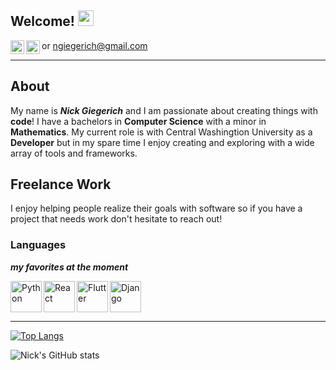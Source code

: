 ## Welcome! <img src="https://media.giphy.com/media/hvRJCLFzcasrR4ia7z/giphy.gif" width="25px">
<a href="https://www.linkedin.com/in/nick-giegerich-62b369168/">
  <img align="left" alt="Nick's LinkedIN" width="22px" src="https://raw.githubusercontent.com/peterthehan/peterthehan/master/assets/linkedin.svg" />
</a>
<a target="_blank" rel="noopener noreferrer" href="https://mail.google.com/mail/?view=cm&fs=1&tf=1&to=ngiegerich@gmail.com">
  <img align="left" alt="Nick's gMail" width="22px" src="https://camo.githubusercontent.com/4a3dd8d10a27c272fd04b2ce8ed1a130606f95ea6a76b5e19ce8b642faa18c27/68747470733a2f2f6564656e742e6769746875622e696f2f537570657254696e7949636f6e732f696d616765732f7376672f676d61696c2e737667" />
</a>or
<a target="_blank" rel="noopener noreferrer" href="mailto:ngiegerich@gmail.com">
ngiegerich@gmail.com
</a>

***
## About

My name is ***Nick Giegerich*** and I am passionate about creating things with **code**! I have a bachelors in **Computer Science** with a minor in **Mathematics**. My current role is with Central Washingtion University as a **Developer** but in my spare time I enjoy creating and exploring with a wide array of tools and frameworks.

## Freelance Work

I enjoy helping people realize their goals with software so if you have a project that needs work don't hesitate to reach out!

### Languages

***my favorites at the moment***

<img align="left" alt="Python" width="50px" src="https://camo.githubusercontent.com/aa96ee3a3352c9c3c2161d3e95698d0885a277ab85d617fe77912627d37a3959/68747470733a2f2f6564656e742e6769746875622e696f2f537570657254696e7949636f6e732f696d616765732f7376672f707974686f6e2e737667" />
<img align="left" alt="React" width="50px" src="https://camo.githubusercontent.com/98ce3f27aec475c03ad0441a7d4092f6b956814c7adc7f0049689dccedb82f1d/68747470733a2f2f6564656e742e6769746875622e696f2f537570657254696e7949636f6e732f696d616765732f7376672f72656163742e737667" />
<img align="left" alt="Flutter" width="50px" src="https://camo.githubusercontent.com/750365ec8e10a2a4075ffb09fd644c3176c98638a7c45a79a8a40366a9d64f3a/68747470733a2f2f6564656e742e6769746875622e696f2f537570657254696e7949636f6e732f696d616765732f7376672f666c75747465722e737667" />
<img align="center" alt="Django" width="50px" src="https://camo.githubusercontent.com/a499f82c059b2fd21339974a9a7dfe2b72180faa14c9d420c02806c2e9b4362e/68747470733a2f2f6564656e742e6769746875622e696f2f537570657254696e7949636f6e732f696d616765732f7376672f646a616e676f70726f6a6563742e737667" /><br />



***

[![Top Langs](https://github-readme-stats.vercel.app/api/top-langs/?username=nickgiegerich&layout=compact&theme=radical&show_icons=true)](https://github.com/anuraghazra/github-readme-stats)



![Nick's GitHub stats](https://github-readme-stats.vercel.app/api?username=nickgiegerich&theme=radical&show_icons=true)
